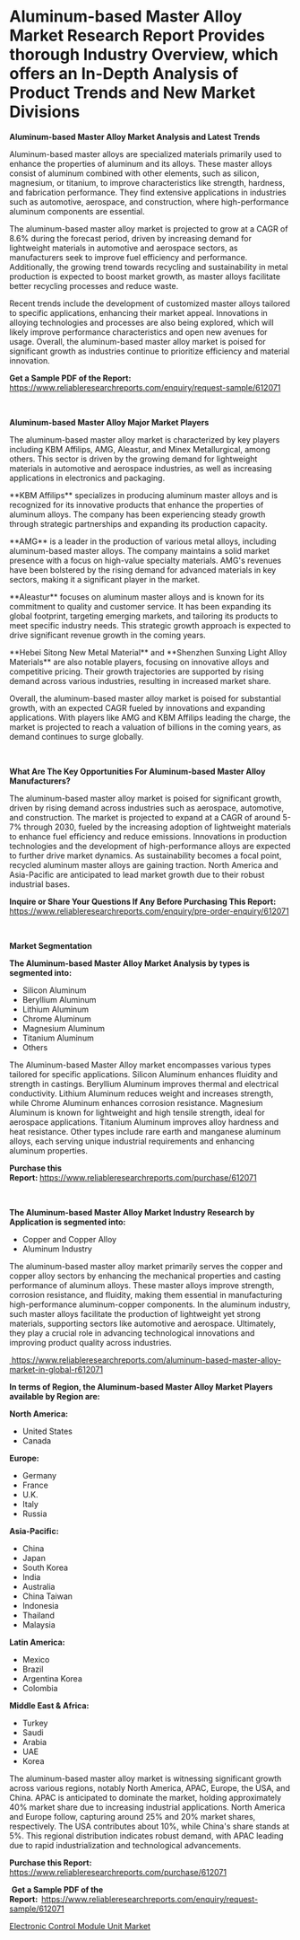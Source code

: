 <p><h1>Aluminum-based Master Alloy Market Research Report Provides thorough Industry Overview, which offers an In-Depth Analysis of Product Trends and New Market Divisions</h1></p><p><strong>Aluminum-based Master Alloy Market Analysis and Latest Trends</strong></p>
<p><p>Aluminum-based master alloys are specialized materials primarily used to enhance the properties of aluminum and its alloys. These master alloys consist of aluminum combined with other elements, such as silicon, magnesium, or titanium, to improve characteristics like strength, hardness, and fabrication performance. They find extensive applications in industries such as automotive, aerospace, and construction, where high-performance aluminum components are essential.</p><p>The aluminum-based master alloy market is projected to grow at a CAGR of 8.6% during the forecast period, driven by increasing demand for lightweight materials in automotive and aerospace sectors, as manufacturers seek to improve fuel efficiency and performance. Additionally, the growing trend towards recycling and sustainability in metal production is expected to boost market growth, as master alloys facilitate better recycling processes and reduce waste.</p><p>Recent trends include the development of customized master alloys tailored to specific applications, enhancing their market appeal. Innovations in alloying technologies and processes are also being explored, which will likely improve performance characteristics and open new avenues for usage. Overall, the aluminum-based master alloy market is poised for significant growth as industries continue to prioritize efficiency and material innovation.</p></p>
<p><strong>Get a Sample PDF of the Report:&nbsp;</strong> <a href="https://www.reliableresearchreports.com/enquiry/request-sample/612071?utm_campaign=2298&utm_medium=2&utm_source=Github&utm_content=ia&utm_term=23032025&utm_id=aluminum-based-master-alloy">https://www.reliableresearchreports.com/enquiry/request-sample/612071</a></p>
<p>&nbsp;</p>
<p><strong>Aluminum-based Master Alloy Major Market Players</strong></p>
<p><p>The aluminum-based master alloy market is characterized by key players including KBM Affilips, AMG, Aleastur, and Minex Metallurgical, among others. This sector is driven by the growing demand for lightweight materials in automotive and aerospace industries, as well as increasing applications in electronics and packaging.</p><p>**KBM Affilips** specializes in producing aluminum master alloys and is recognized for its innovative products that enhance the properties of aluminum alloys. The company has been experiencing steady growth through strategic partnerships and expanding its production capacity.</p><p>**AMG** is a leader in the production of various metal alloys, including aluminum-based master alloys. The company maintains a solid market presence with a focus on high-value specialty materials. AMG's revenues have been bolstered by the rising demand for advanced materials in key sectors, making it a significant player in the market.</p><p>**Aleastur** focuses on aluminum master alloys and is known for its commitment to quality and customer service. It has been expanding its global footprint, targeting emerging markets, and tailoring its products to meet specific industry needs. This strategic growth approach is expected to drive significant revenue growth in the coming years.</p><p>**Hebei Sitong New Metal Material** and **Shenzhen Sunxing Light Alloy Materials** are also notable players, focusing on innovative alloys and competitive pricing. Their growth trajectories are supported by rising demand across various industries, resulting in increased market share.</p><p>Overall, the aluminum-based master alloy market is poised for substantial growth, with an expected CAGR fueled by innovations and expanding applications. With players like AMG and KBM Affilips leading the charge, the market is projected to reach a valuation of billions in the coming years, as demand continues to surge globally.</p></p>
<p>&nbsp;</p>
<p><strong>What Are The Key Opportunities For Aluminum-based Master Alloy Manufacturers?</strong></p>
<p><p>The aluminum-based master alloy market is poised for significant growth, driven by rising demand across industries such as aerospace, automotive, and construction. The market is projected to expand at a CAGR of around 5-7% through 2030, fueled by the increasing adoption of lightweight materials to enhance fuel efficiency and reduce emissions. Innovations in production technologies and the development of high-performance alloys are expected to further drive market dynamics. As sustainability becomes a focal point, recycled aluminum master alloys are gaining traction. North America and Asia-Pacific are anticipated to lead market growth due to their robust industrial bases.</p></p>
<p><strong>Inquire or Share Your Questions If Any Before Purchasing This Report:</strong> <a href="https://www.reliableresearchreports.com/enquiry/pre-order-enquiry/612071?utm_campaign=2298&utm_medium=2&utm_source=Github&utm_content=ia&utm_term=23032025&utm_id=aluminum-based-master-alloy">https://www.reliableresearchreports.com/enquiry/pre-order-enquiry/612071</a></p>
<p>&nbsp;</p>
<p><strong>Market Segmentation</strong></p>
<p><strong>The Aluminum-based Master Alloy Market Analysis by types is segmented into:</strong></p>
<p><ul><li>Silicon Aluminum</li><li>Beryllium Aluminum</li><li>Lithium Aluminum</li><li>Chrome Aluminum</li><li>Magnesium Aluminum</li><li>Titanium Aluminum</li><li>Others</li></ul></p>
<p><p>The Aluminum-based Master Alloy market encompasses various types tailored for specific applications. Silicon Aluminum enhances fluidity and strength in castings. Beryllium Aluminum improves thermal and electrical conductivity. Lithium Aluminum reduces weight and increases strength, while Chrome Aluminum enhances corrosion resistance. Magnesium Aluminum is known for lightweight and high tensile strength, ideal for aerospace applications. Titanium Aluminum improves alloy hardness and heat resistance. Other types include rare earth and manganese aluminum alloys, each serving unique industrial requirements and enhancing aluminum properties.</p></p>
<p><strong>Purchase this Report:&nbsp;</strong><a href="https://www.reliableresearchreports.com/purchase/612071?utm_campaign=2298&utm_medium=2&utm_source=Github&utm_content=ia&utm_term=23032025&utm_id=aluminum-based-master-alloy">https://www.reliableresearchreports.com/purchase/612071</a></p>
<p>&nbsp;</p>
<p><strong>The Aluminum-based Master Alloy Market Industry Research by Application is segmented into:</strong></p>
<p><ul><li>Copper and Copper Alloy</li><li>Aluminum Industry</li></ul></p>
<p><p>The aluminum-based master alloy market primarily serves the copper and copper alloy sectors by enhancing the mechanical properties and casting performance of aluminum alloys. These master alloys improve strength, corrosion resistance, and fluidity, making them essential in manufacturing high-performance aluminum-copper components. In the aluminum industry, such master alloys facilitate the production of lightweight yet strong materials, supporting sectors like automotive and aerospace. Ultimately, they play a crucial role in advancing technological innovations and improving product quality across industries.</p></p>
<p><a href="https://www.reliableresearchreports.com/aluminum-based-master-alloy-market-in-global-r612071?utm_campaign=2298&utm_medium=2&utm_source=Github&utm_content=ia&utm_term=23032025&utm_id=aluminum-based-master-alloy">&nbsp;https://www.reliableresearchreports.com/aluminum-based-master-alloy-market-in-global-r612071</a></p>
<p><strong>In terms of Region, the Aluminum-based Master Alloy Market Players available by Region are:</strong></p>
<p>
    <p> <strong> North America: </strong>
        <ul>
            <li>United States</li>
            <li>Canada</li>
        </ul>
        </p> 
    <p> <strong> Europe: </strong>
        <ul>
            <li>Germany</li>
            <li>France</li>
            <li>U.K.</li>
            <li>Italy</li>
            <li>Russia</li>
        </ul>
        </p> 
    <p> <strong> Asia-Pacific: </strong>
        <ul>
            <li>China</li>
            <li>Japan</li>
            <li>South Korea</li>
            <li>India</li>
            <li>Australia</li>
            <li>China Taiwan</li>
            <li>Indonesia</li>
            <li>Thailand</li>
            <li>Malaysia</li>
        </ul>
        </p> 
    <p> <strong> Latin America: </strong>
        <ul>
            <li>Mexico</li>
            <li>Brazil</li>
            <li>Argentina Korea</li>
            <li>Colombia</li>
        </ul>
        </p> 
    <p> <strong> Middle East & Africa: </strong>
        <ul>
            <li>Turkey</li>
            <li>Saudi</li>
            <li>Arabia</li>
            <li>UAE</li>
            <li>Korea</li>
        </ul>
    </p>
    </p>
<p><p>The aluminum-based master alloy market is witnessing significant growth across various regions, notably North America, APAC, Europe, the USA, and China. APAC is anticipated to dominate the market, holding approximately 40% market share due to increasing industrial applications. North America and Europe follow, capturing around 25% and 20% market shares, respectively. The USA contributes about 10%, while China's share stands at 5%. This regional distribution indicates robust demand, with APAC leading due to rapid industrialization and technological advancements.</p></p>
<p><strong>Purchase this Report: </strong><a href="https://www.reliableresearchreports.com/purchase/612071?utm_campaign=2298&utm_medium=2&utm_source=Github&utm_content=ia&utm_term=23032025&utm_id=aluminum-based-master-alloy">https://www.reliableresearchreports.com/purchase/612071</a></p>
<p>&nbsp;<strong>Get a Sample PDF of the Report:&nbsp;&nbsp;</strong><a href="https://www.reliableresearchreports.com/enquiry/request-sample/612071?utm_campaign=2298&utm_medium=2&utm_source=Github&utm_content=ia&utm_term=23032025&utm_id=aluminum-based-master-alloy">https://www.reliableresearchreports.com/enquiry/request-sample/612071</a></p>
<p><strong></strong></p>
<p><p><a href="https://github.com/maclarensidney/Market-Research-Report-List-1/blob/main/electronic-control-module-unit-market.md?utm_campaign=2298&utm_medium=2&utm_source=Github&utm_content=ia&utm_term=23032025&utm_id=aluminum-based-master-alloy">Electronic Control Module Unit Market</a></p></p>